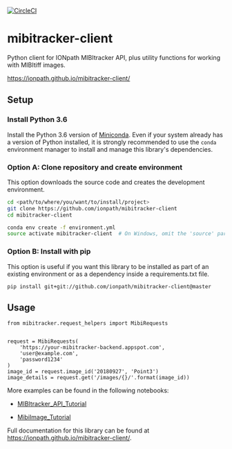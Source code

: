 [![CircleCI](https://circleci.com/gh/ionpath/mibitracker-client.svg?style=svg&circle-token=e798611a4abf9f2503a532c8ad5fd02d849d85a0)](https://circleci.com/gh/ionpath/mibitracker-client)

# mibitracker-client

Python client for IONpath MIBItracker API, plus utility functions for working
with MIBItiff images.

https://ionpath.github.io/mibitracker-client/

## Setup

### Install Python 3.6
Install the Python 3.6 version of [Miniconda](https://conda.io/miniconda.html).
Even if your system already has a version of Python installed, it is strongly
recommended to use the `conda` environment manager to install and manage this
library's dependencies.

### Option A: Clone repository and create environment
This option downloads the source code and creates the development environment.
```bash
cd <path/to/where/you/want/to/install/project>
git clone https://github.com/ionpath/mibitracker-client
cd mibitracker-client
```

```bash
conda env create -f environment.yml
source activate mibitracker-client  # On Windows, omit the 'source' part
```

### Option B: Install with pip
This option is useful if you want this library to be installed as part of an
existing environment or as a dependency inside a requirements.txt file.
```
pip install git+git://github.com/ionpath/mibitracker-client@master
```

## Usage
```
from mibitracker.request_helpers import MibiRequests


request = MibiRequests(
    'https://your-mibitracker-backend.appspot.com',
    'user@example.com',
    'password1234'
)
image_id = request.image_id('20180927', 'Point3')
image_details = request.get('/images/{}/'.format(image_id))
```

More examples can be found in the following notebooks:

 - [MIBItracker_API_Tutorial](MIBItracker_API_Tutorial.ipynb)

 - [MibiImage_Tutorial](MibiImage_Tutorial.ipynb)

Full documentation for this library can be found at
https://ionpath.github.io/mibitracker-client/.
